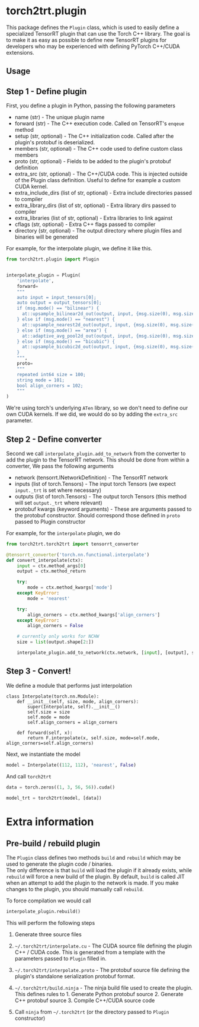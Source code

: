 # torch2trt.plugin

This package defines the ``Plugin`` class, which is used to easily define a specialized TensorRT plugin that can use the Torch C++ library. 
The goal is to make it as easy as possible to define new TensorRT plugins for developers who may be experienced with defining PyTorch C++/CUDA extensions.

## Usage

## Step 1 - Define plugin

First, you define a plugin in Python, passing the following parameters

* name (str) - The unique plugin name
* forward (str) -  The C++ execution code.  Called on TensorRT's ``enqeue`` method
* setup (str, optional) - The C++ initialization code.  Called after the plugin's protobuf is deserialized.
* members (str, optional) - The C++ code used to define custom class members
* proto (str, optional) - Fields to be added to the plugin's protobuf definition
* extra_src (str, optional) - The C++/CUDA code.  This is injected outside of the Plugin class definition. Useful to define for example a custom CUDA kernel.
* extra_include_dirs (list of str, optional) - Extra include directories passed to compiler
* extra_library_dirs (list of str, optional) - Extra library dirs passed to compiler
* extra_libraries (list of str, optional) - Extra libraries to link against
* cflags (str, optional) - Extra C++ flags passed to compiler
* directory (str, optional) - The output directory where plugin files and binaries will be generated

For example, for the interpolate plugin, we define it like this.

```python
from torch2trt.plugin import Plugin


interpolate_plugin = Plugin(
    'interpolate',
    forward=
    """
    auto input = input_tensors[0];
    auto output = output_tensors[0];
    if (msg.mode() == "bilinear") {
      at::upsample_bilinear2d_out(output, input, {msg.size(0), msg.size(1)}, msg.align_corners());
    } else if (msg.mode() == "nearest") {
      at::upsample_nearest2d_out(output, input, {msg.size(0), msg.size(1)});
    } else if (msg.mode() == "area") {
      at::adaptive_avg_pool2d_out(output, input, {msg.size(0), msg.size(1)});
    } else if (msg.mode() == "bicubic") {
      at::upsample_bicubic2d_out(output, input, {msg.size(0), msg.size(1)}, msg.align_corners());
    }
    """,
    proto=
    """
    repeated int64 size = 100;
    string mode = 101;
    bool align_corners = 102;
    """
)
```

We're using torch's underlying ``ATen`` library, so we don't need to define our own CUDA kernels.  If we did, we would do so by adding the ``extra_src`` parameter.


## Step 2 - Define converter

Second we call ``interpolate_plugin.add_to_network`` from the converter to add the plugin to the TensorRT network.  This should be done from within a converter,
We pass the following arguments

* network (tensorrt.INetworkDefinition) - The TensorRT network
* inputs (list of torch.Tensors) - The input torch Tensors (we expect ``input._trt`` is set where necessary)
* outputs (list of torch.Tensors) - The output torch Tensors (this method will set ``output._trt`` where relevant)
* protobuf kwargs (keyword arguments) - These are arguments passed to the protobuf constructor.  Should correspond those defined in ``proto`` passed to Plugin constructor

For example, for the ``interpolate`` plugin, we do

```python
from torch2trt.torch2trt import tensorrt_converter

@tensorrt_converter('torch.nn.functional.interpolate')
def convert_interpolate(ctx):
    input = ctx.method_args[0]
    output = ctx.method_return

    try:
        mode = ctx.method_kwargs['mode']
    except KeyError:
        mode = 'nearest'

    try:
        align_corners = ctx.method_kwargs['align_corners']
    except KeyError:
        align_corners = False

    # currently only works for NCHW
    size = list(output.shape[2:])

    interpolate_plugin.add_to_network(ctx.network, [input], [output], size=size, mode=mode, align_corners=align_corners)
```

## Step 3 - Convert!

We define a module that performs just interpolation

```python3
class Interpolate(torch.nn.Module):
    def __init__(self, size, mode, align_corners):
        super(Interpolate, self).__init__()
        self.size = size
        self.mode = mode
        self.align_corners = align_corners

    def forward(self, x):
        return F.interpolate(x, self.size, mode=self.mode, align_corners=self.align_corners)  
```

Next, we instantiate the model

```python
model = Interpolate((112, 112), 'nearest', False)
```

And call ``torch2trt``

```python
data = torch.zeros((1, 3, 56, 56)).cuda()

model_trt = torch2trt(model, [data])
```

# Extra information

## Pre-build / rebuild plugin

The ``Plugin`` class defines two methods ``build`` and ``rebuild`` which may be used to generate the plugin code / binaries.  
The only difference is that ``build`` will load the plugin if it already exists, while ``rebuild`` will force a new build of the plugin.  By default,
``build`` is called JIT when an attempt to add the plugin to the network is made.  If you make changes to the plugin, you should manually call ``rebuild``.

To force compilation we would call

```python
interpolate_plugin.rebuild()
```

This will perform the following steps

1. Generate three source files 
  1. ``~/.torch2trt/interpolate.cu`` - The CUDA source file defining the plugin C++ / CUDA code.  This is generated from a template with the parameters passed to ``Plugin`` filled in.
  2. ``~/.torch2trt/interpolate.proto`` - The protobuf source file defining the plugin's standalone serialization protobuf format.  
  3. ``~/.torch2trt/build.ninja`` - The ninja build file used to create the plugin.  This defines rules to
    1. Generate Python protobuf source
    2. Generate C++ protobuf source
    3. Compile C++/CUDA source code

2. Call ``ninja`` from ``~/.torch2trt`` (or the directory passed to ``Plugin`` constructor)

